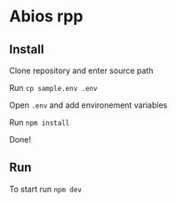 # Abios rpp


## Install

Clone repository and enter source path

Run `cp sample.env .env`

Open `.env` and add environement variables

Run `npm install`

Done!

##   Run
To start run `npm dev`
